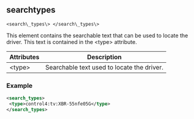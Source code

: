 
## searchtypes

`<search\_types\> </search\_types\>
`

This element contains the searchable text that can be used to locate the driver. This text is contained in the \<type\> attribute.


| Attributes | Description |
| --- | --- |
| \<type\> | Searchable text used to locate the driver. |


### Example

```xml
<search_types>
 <type>control4:tv:XBR-55nfe05G</type>
</search_types>
```
